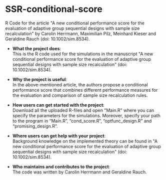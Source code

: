 # SSR-conditional-score
R Code for the article "A new conditional performance score for the evaluation of adaptive group sequential designs with sample size recalculation" by Carolin Herrmann, Maximilian Pilz, Meinhard Kieser and Geraldine Rauch (doi: 10.1002/sim.8534). 

* **What the project does**: \
This is the R code used for the simulations in the manuscript "A new conditional performance score for the evaluation of adaptive group sequential designs with sample size recalculation" (doi: 10.1002/sim.8534).

* **Why the project is useful**: \
In the above-mentioned article, the authors propose a conditional performance score that combines different performance measures for the evaluation and comparison of sample size recalculation rules. 

* **How users can get started with the project**: \
Download all the uploaded R-files and open "Main.R" where you can specify the parameters for the simulations. Moreover, specify your path to the program in “Main.R”, “cond_score.R”, “optfunc_design.R” and “promising_design.R”.

* **Where users can get help with your project**: \
Background knowledge on the implemented theory can be found in "A new conditional performance score for the evaluation of adaptive group sequential designs with sample size recalculation" (doi: 10.1002/sim.8534).

* **Who maintains and contributes to the project**: \
The code was written by Carolin Herrmann and Geraldine Rauch.
